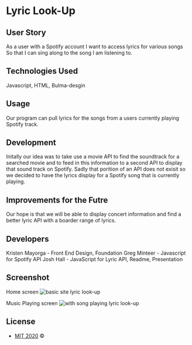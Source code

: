 # Lyric Look-Up

## User Story

As a user with a Spotify account
I want to access lyrics for various songs
So that I can sing along to the song I am listening to.



## Technologies Used

Javascript, HTML, Bulma-desgin


## Usage
Our program can pull lyrics for the songs from a users currently playing Spotify track.


## Development

Initally our idea was to take use a movie API to find the soundtrack for a searched movie and to feed in this information to a second API to display that sound track on Spotify.  Sadly that porition of an API does not exisit so we decided to have the lyrics display for a Spotify song that is currently playing.


## Improvements for the Futre

Our hope is that we will be able to display concert information and find a better lyric API with a boarder range of lyrics.


## Developers
Kristen Mayorga - Front End Design, Foundation
Greg Minteer - Javascript for Spotify API
Josh Hall - JavaScript for Lyric API, Readme, Presentation



##  Screenshot
Home screen
![basic site lyric look-up](https://user-images.githubusercontent.com/62314714/107134998-111ea880-68c5-11eb-8446-18c97abd76f9.png)

Music Playing screen
![with song playing lyric look-up](https://user-images.githubusercontent.com/62314714/107135000-14199900-68c5-11eb-8ecc-fc435076cad9.png)





## License
- [MIT 2020](/assets/MitLicense.txt) &copy; 

